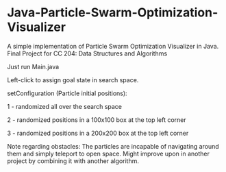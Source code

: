 # Java-Particle-Swarm-Optimization-Visualizer
A simple implementation of Particle Swarm Optimization Visualizer in Java. Final Project for CC 204: Data Structures and Algorithms

Just run Main.java

Left-click to assign goal state in search space.

setConfiguration (Particle initial positions):

1 - randomized all over the search space

2 - randomized positions in a 100x100 box at the top left corner

3 - randomized positions in a 200x200 box at the top left corner

Note regarding obstacles: The particles are incapable of navigating around them and simply teleport to open space. Might improve upon in another project by combining it with another algorithm.
